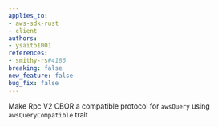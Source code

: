```yaml
---
applies_to:
- aws-sdk-rust
- client
authors:
- ysaito1001
references:
- smithy-rs#4186
breaking: false
new_feature: false
bug_fix: false
---
```

Make Rpc V2 CBOR a compatible protocol for `awsQuery` using `awsQueryCompatible` trait
